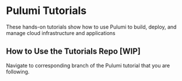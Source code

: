 # Pulumi Tutorials

These hands-on tutorials show how to use Pulumi to build, deploy, and manage cloud infrastructure and applications

## How to Use the Tutorials Repo [WIP]

Navigate to corresponding branch of the Pulumi tutorial that you are following.
